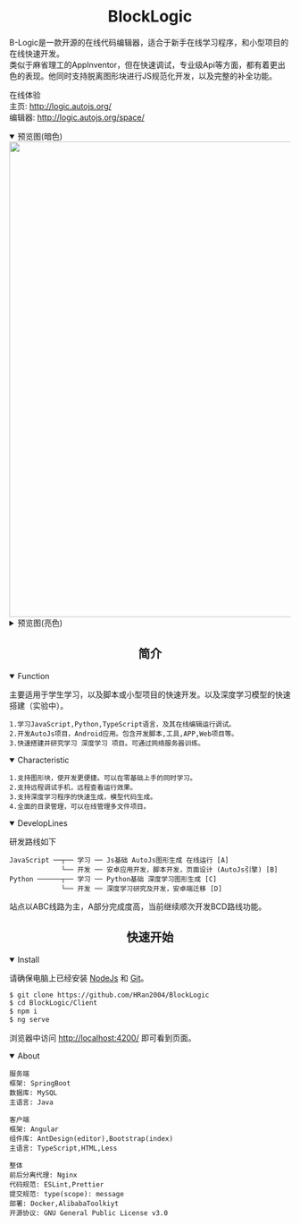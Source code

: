 
# <div align="center">BlockLogic</div>
B-Logic是一款开源的在线代码编辑器，适合于新手在线学习程序，和小型项目的在线快速开发。<br/>
类似于麻省理工的AppInventor，但在快速调试，专业级Api等方面，都有着更出色的表现。他同时支持脱离图形块进行JS规范化开发，以及完整的补全功能。<br/>

在线体验<br/>
主页: <a href="http://logic.autojs.org/" target="_blank">http://logic.autojs.org/</a><br/>
编辑器: <a href="http://logic.autojs.org/space/" target="_blank">http://logic.autojs.org/space/</a><br/>

<details open>
<summary>预览图(暗色)</summary>
<div align="center">
  <img width="850" src="http://logic.autojs.org/space/assets/readme/show-dark.png">
</div>
</details>

<details>
<summary>预览图(亮色)</summary>
<div align="center">
  <img width="850" src="http://logic.autojs.org/space/assets/readme/show-light.png">
</div>
</details>


## <div align="center">简介</div>


<details open>
<summary>Function</summary>
  
主要适用于学生学习，以及脚本或小型项目的快速开发。以及深度学习模型的快速搭建（实验中）。  

```
1.学习JavaScript,Python,TypeScript语言，及其在线编辑运行调试。
2.开发AutoJs项目，Android应用。包含开发脚本,工具,APP,Web项目等。
3.快速搭建并研究学习 深度学习 项目。可通过网络服务器训练。
```

</details>

<details open>
<summary>Characteristic</summary>
  
```
1.支持图形块，使开发更便捷。可以在零基础上手的同时学习。
2.支持远程调试手机，远程查看运行效果。
3.支持深度学习程序的快速生成，模型代码生成。
4.全面的目录管理，可以在线管理多文件项目。 
```
  
</details>

<details open>
<summary>DevelopLines</summary>

研发路线如下
  
```
JavaScript ──┬── 学习 ── Js基础 AutoJs图形生成 在线运行 [A]
             └── 开发 ── 安卓应用开发，脚本开发，页面设计 (AutoJs引擎) [B]
Python ──────┬── 学习 ── Python基础 深度学习图形生成 [C]
             └── 开发 ── 深度学习研究及开发，安卓端迁移 [D]
```
  
站点以ABC线路为主，A部分完成度高，当前继续顺次开发BCD路线功能。
  
</details>


## <div align="center">快速开始</div>

  
<details open>
<summary>Install</summary>

请确保电脑上已经安装 [NodeJs](https://nodejs.org/) 和 [Git](https://gitforwindows.org/)。 

```bash
$ git clone https://github.com/HRan2004/BlockLogic
$ cd BlockLogic/Client
$ npm i
$ ng serve
```

浏览器中访问 [http://localhost:4200/](http://localhost:4200/) 即可看到页面。
  
</details>

<details open>
<summary>About</summary>
  
```
服务端
框架: SpringBoot
数据库: MySQL
主语言: Java
  
客户端
框架: Angular
组件库: AntDesign(editor),Bootstrap(index)
主语言: TypeScript,HTML,Less
  
整体
前后分离代理: Nginx
代码规范: ESLint,Prettier
提交规范: type(scope): message
部署: Docker,AlibabaToolkiyt
开源协议: GNU General Public License v3.0
```
  
</details>
